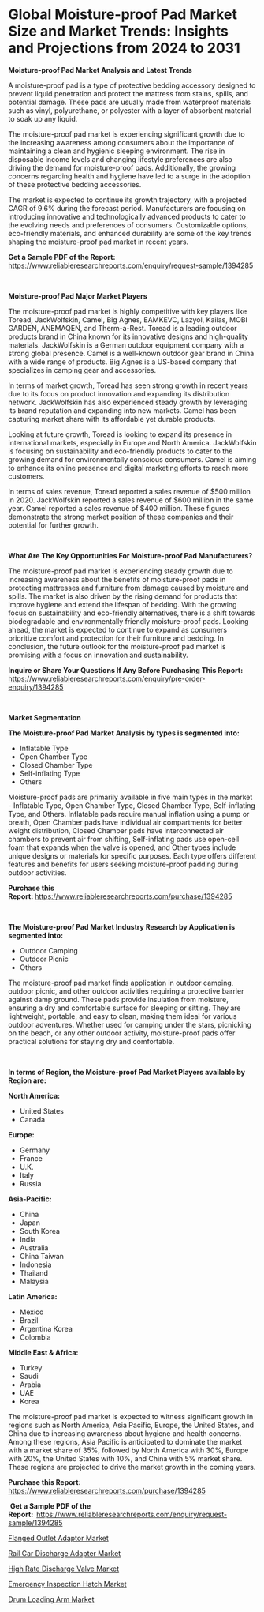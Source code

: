 <p><h1>Global Moisture-proof Pad Market Size and Market Trends: Insights and Projections from 2024 to 2031</h1></p><p><strong>Moisture-proof Pad Market Analysis and Latest Trends</strong></p>
<p><p>A moisture-proof pad is a type of protective bedding accessory designed to prevent liquid penetration and protect the mattress from stains, spills, and potential damage. These pads are usually made from waterproof materials such as vinyl, polyurethane, or polyester with a layer of absorbent material to soak up any liquid.</p><p>The moisture-proof pad market is experiencing significant growth due to the increasing awareness among consumers about the importance of maintaining a clean and hygienic sleeping environment. The rise in disposable income levels and changing lifestyle preferences are also driving the demand for moisture-proof pads. Additionally, the growing concerns regarding health and hygiene have led to a surge in the adoption of these protective bedding accessories.</p><p>The market is expected to continue its growth trajectory, with a projected CAGR of 9.6% during the forecast period. Manufacturers are focusing on introducing innovative and technologically advanced products to cater to the evolving needs and preferences of consumers. Customizable options, eco-friendly materials, and enhanced durability are some of the key trends shaping the moisture-proof pad market in recent years.</p></p>
<p><strong>Get a Sample PDF of the Report:&nbsp;</strong> <a href="https://www.reliableresearchreports.com/enquiry/request-sample/1394285">https://www.reliableresearchreports.com/enquiry/request-sample/1394285</a></p>
<p>&nbsp;</p>
<p><strong>Moisture-proof Pad Major Market Players</strong></p>
<p><p>The moisture-proof pad market is highly competitive with key players like Toread, JackWolfskin, Camel, Big Agnes, EAMKEVC, Lazyol, Kailas, MOBI GARDEN, ANEMAQEN, and Therm-a-Rest. Toread is a leading outdoor products brand in China known for its innovative designs and high-quality materials. JackWolfskin is a German outdoor equipment company with a strong global presence. Camel is a well-known outdoor gear brand in China with a wide range of products. Big Agnes is a US-based company that specializes in camping gear and accessories. </p><p>In terms of market growth, Toread has seen strong growth in recent years due to its focus on product innovation and expanding its distribution network. JackWolfskin has also experienced steady growth by leveraging its brand reputation and expanding into new markets. Camel has been capturing market share with its affordable yet durable products. </p><p>Looking at future growth, Toread is looking to expand its presence in international markets, especially in Europe and North America. JackWolfskin is focusing on sustainability and eco-friendly products to cater to the growing demand for environmentally conscious consumers. Camel is aiming to enhance its online presence and digital marketing efforts to reach more customers. </p><p>In terms of sales revenue, Toread reported a sales revenue of $500 million in 2020. JackWolfskin reported a sales revenue of $600 million in the same year. Camel reported a sales revenue of $400 million. These figures demonstrate the strong market position of these companies and their potential for further growth.</p></p>
<p>&nbsp;</p>
<p><strong>What Are The Key Opportunities For Moisture-proof Pad Manufacturers?</strong></p>
<p><p>The moisture-proof pad market is experiencing steady growth due to increasing awareness about the benefits of moisture-proof pads in protecting mattresses and furniture from damage caused by moisture and spills. The market is also driven by the rising demand for products that improve hygiene and extend the lifespan of bedding. With the growing focus on sustainability and eco-friendly alternatives, there is a shift towards biodegradable and environmentally friendly moisture-proof pads. Looking ahead, the market is expected to continue to expand as consumers prioritize comfort and protection for their furniture and bedding. In conclusion, the future outlook for the moisture-proof pad market is promising with a focus on innovation and sustainability.</p></p>
<p><strong>Inquire or Share Your Questions If Any Before Purchasing This Report:</strong> <a href="https://www.reliableresearchreports.com/enquiry/pre-order-enquiry/1394285">https://www.reliableresearchreports.com/enquiry/pre-order-enquiry/1394285</a></p>
<p>&nbsp;</p>
<p><strong>Market Segmentation</strong></p>
<p><strong>The Moisture-proof Pad Market Analysis by types is segmented into:</strong></p>
<p><ul><li>Inflatable Type</li><li>Open Chamber Type</li><li>Closed Chamber Type</li><li>Self-inflating Type</li><li>Others</li></ul></p>
<p><p>Moisture-proof pads are primarily available in five main types in the market - Inflatable Type, Open Chamber Type, Closed Chamber Type, Self-inflating Type, and Others. Inflatable pads require manual inflation using a pump or breath, Open Chamber pads have individual air compartments for better weight distribution, Closed Chamber pads have interconnected air chambers to prevent air from shifting, Self-inflating pads use open-cell foam that expands when the valve is opened, and Other types include unique designs or materials for specific purposes. Each type offers different features and benefits for users seeking moisture-proof padding during outdoor activities.</p></p>
<p><strong>Purchase this Report:&nbsp;</strong><a href="https://www.reliableresearchreports.com/purchase/1394285">https://www.reliableresearchreports.com/purchase/1394285</a></p>
<p>&nbsp;</p>
<p><strong>The Moisture-proof Pad Market Industry Research by Application is segmented into:</strong></p>
<p><ul><li>Outdoor Camping</li><li>Outdoor Picnic</li><li>Others</li></ul></p>
<p><p>The moisture-proof pad market finds application in outdoor camping, outdoor picnic, and other outdoor activities requiring a protective barrier against damp ground. These pads provide insulation from moisture, ensuring a dry and comfortable surface for sleeping or sitting. They are lightweight, portable, and easy to clean, making them ideal for various outdoor adventures. Whether used for camping under the stars, picnicking on the beach, or any other outdoor activity, moisture-proof pads offer practical solutions for staying dry and comfortable.</p></p>
<p>&nbsp;</p>
<p><strong>In terms of Region, the Moisture-proof Pad Market Players available by Region are:</strong></p>
<p>
    <p> <strong> North America: </strong>
        <ul>
            <li>United States</li>
            <li>Canada</li>
        </ul>
        </p> 
    <p> <strong> Europe: </strong>
        <ul>
            <li>Germany</li>
            <li>France</li>
            <li>U.K.</li>
            <li>Italy</li>
            <li>Russia</li>
        </ul>
        </p> 
    <p> <strong> Asia-Pacific: </strong>
        <ul>
            <li>China</li>
            <li>Japan</li>
            <li>South Korea</li>
            <li>India</li>
            <li>Australia</li>
            <li>China Taiwan</li>
            <li>Indonesia</li>
            <li>Thailand</li>
            <li>Malaysia</li>
        </ul>
        </p> 
    <p> <strong> Latin America: </strong>
        <ul>
            <li>Mexico</li>
            <li>Brazil</li>
            <li>Argentina Korea</li>
            <li>Colombia</li>
        </ul>
        </p> 
    <p> <strong> Middle East & Africa: </strong>
        <ul>
            <li>Turkey</li>
            <li>Saudi</li>
            <li>Arabia</li>
            <li>UAE</li>
            <li>Korea</li>
        </ul>
    </p>
    </p>
<p><p>The moisture-proof pad market is expected to witness significant growth in regions such as North America, Asia Pacific, Europe, the United States, and China due to increasing awareness about hygiene and health concerns. Among these regions, Asia Pacific is anticipated to dominate the market with a market share of 35%, followed by North America with 30%, Europe with 20%, the United States with 10%, and China with 5% market share. These regions are projected to drive the market growth in the coming years.</p></p>
<p><strong>Purchase this Report: </strong><a href="https://www.reliableresearchreports.com/purchase/1394285">https://www.reliableresearchreports.com/purchase/1394285</a></p>
<p>&nbsp;<strong>Get a Sample PDF of the Report:&nbsp;&nbsp;</strong><a href="https://www.reliableresearchreports.com/enquiry/request-sample/1394285">https://www.reliableresearchreports.com/enquiry/request-sample/1394285</a></p>
<p><strong></strong></p>
<p><p><a href="https://medium.com/p/79e0b3aa3404/edit">Flanged Outlet Adaptor Market</a></p><p><a href="https://medium.com/@haileeward2023/rail-car-discharge-adapter-market-insight-market-trends-growth-forecasted-from-2024-to-2031-dda65ae4ad54">Rail Car Discharge Adapter Market</a></p><p><a href="https://medium.com/@haileeward2023/high-rate-discharge-valve-market-insight-market-trends-growth-forecasted-from-2024-to-2031-6fbca0db1916">High Rate Discharge Valve Market</a></p><p><a href="https://medium.com/@haileeward2023/emergency-inspection-hatch-market-size-and-market-trends-complete-industry-overview-2024-to-2031-87ed4ba91748">Emergency Inspection Hatch Market</a></p><p><a href="https://medium.com/@haileeward2023/drum-loading-arm-market-report-reveals-the-latest-trends-and-growth-opportunities-of-this-market-e84508218a5e">Drum Loading Arm Market</a></p></p>